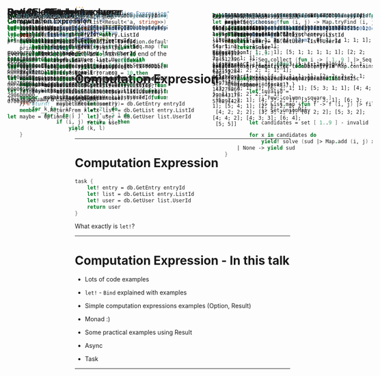 ```yaml
---
title: "Computation Expression"
marp: true
//class: invert
paginate: true
theme: gaia
header: ''
---
```

<style>
div.colwrap {
  background-color: inherit;
  color: inherit;
  width: 100%;
  height: 100%;
}
div.colwrap div h1:first-child, div.colwrap div h2:first-child {
  margin-top: 0px !important;
}
div.colwrap div.left, div.colwrap div.right {
  position: absolute;
  top: 0;
  bottom: 0;
  padding: 70px 35px 70px 70px;
}
div.colwrap div.left {
  right: 50%;
  left: 0;
}
div.colwrap div.right {
  left: 50%;
  right: 0;
}
div.out {
--color-foreground: #000;
}
div.it {
--color-foreground: #006;
}
</style>
<!-- header: '**Computation Expression** | Option | Result | Monad | Result ex. | Async | Overloaded Binds | Task' -->

# Computation Expression

```fsharp
task {
    let! entry = db.GetEntry entryId
    let! list = db.GetList entry.ListId
    let! user = db.GetUser list.UserId
    return user
}
```

---

# Computation Expression

```fsharp
task {
    let! entry = db.GetEntry entryId
    let! list = db.GetList entry.ListId
    let! user = db.GetUser list.UserId
    return user
}
```

What exactly is `let!`?

---

# Computation Expression - In this talk

* Lots of code examples

* `let!` - `Bind` explained with examples

* Simple computation expressions examples (Option, Result)

* Monad :)

* Some practical examples using Result

* Async

* Task

---
<div class="colwrap"><div class="left">


## Code blocks

```fsharp
let x = 1
let y = 2
x + y
```

Every `let` introduces code block - from `let` to end of the scope.

</div><div class="right">

Can be rewritten as

```fsharp
1 |> (fun x ->
  2 |> (fun y ->
      x + y
  )
)
```


</div></div>

---

### What if we can insert function call for each block?

```fsharp
let bind f = fun x ->
  printfn "log: %A" x
  f x
```

```fsharp
1
|> bind (fun x ->
  2 |> bind (fun y ->
      x + y))
```

<div class="out">

```
log: 1
log: 2
```

</div>

<div class="out">

```
3
```

</div>

---
<div class="colwrap"><div class="left">


### Computation Expression

```fsharp
type LoggerCE() =
    member __.Bind(x, f) =
        printfn "log: %A" x
        f x
    member __.Return x = x
let logger = LoggerCE()
```


</div><div class="right">


```fsharp
let logIt() =
    logger {
      let! x = 1
      let! y = 2
      return x + y
    }
logIt()
```

<div class="out">

```
log: 1
log: 2
```

</div>

<div class="out">

```
3
```

</div>


</div></div>

---

```fsharp
let logIt_Expanded() =
    logger.Bind(1, fun x ->
        logger.Bind(2, fun y ->
            logger.Return(x + y)))
logIt_Expanded()
```

<div class="out">

```
log: 1
log: 2
```

</div>

<div class="out">

```
3
```

</div>

Note: scope is explicit.

---


<!-- header: 'Computation Expression | **Option** | Result | Monad | Result ex. | Async | Overloaded Binds | Task' -->

# Option

---

## Pyramid of doom

![](comp-expr/img/1_YoTPCR_l1ApgGGfMp6ZzmQ-1955884515.png)

---

# Option

## Pyramid of doom

```fsharp
let optionGetUserFromEntry (db: ITodoDb) entryId =
    match db.GetEntry entryId with
    | Some entry ->
        match db.GetList entry.ListId with
        | Some list ->
            match db.GetUser list.UserId with
            | Some user -> Some user
            | None -> None
        | None -> None
    | None -> None
```

---

# Option

## Realworld example - TODO list

User has **todo** lists and inside each list **todo** entries

```fsharp
type Guid = System.Guid
type User = { Id: Guid; Username: string }
type TodoList = { Id: Guid; UserId: Guid }
type TodoEntry = { Id: Guid; ListId: Guid }

type ITodoDb = {
  GetUser: Guid -> User option
  GetList: Guid -> TodoList option
  GetEntry: Guid -> TodoEntry option }
```

---

### Test data

```fsharp
let entryId = Guid.NewGuid()
let todoDb =
    let user = { Id = Guid.NewGuid(); Username = "user1" }
    let list = { Id = Guid.NewGuid(); UserId = user.Id }
    let entry = { Id = entryId; ListId = list.Id }
    { GetUser = (fun id -> if id = user.Id then Some user else None)
      GetList = (fun id -> if id = list.Id then Some list else None)
      GetEntry = (fun id -> if id = entry.Id then Some entry else None) }
```

---
<div class="colwrap"><div class="left">


## Option - match

```fsharp
let optionGetUserFromEntry (db: ITodoDb) entryId =
    match db.GetEntry entryId with
    | Some entry ->
        match db.GetList entry.ListId with
        | Some list ->
            match db.GetUser list.UserId with
            | Some user -> Some user
            | None -> None
        | None -> None
    | None -> None
```


</div><div class="right">


```fsharp
optionGetUserFromEntry todoDb entryId
```

<div class="out">

```
Some { Id = 7530ab4e-aa7e-410d-93f8-ee756f43d25c
       Username = "user1" }
```

</div>


</div></div>

---
<div class="colwrap"><div class="left">


## Option - CE

```fsharp
module Option =
    let bind f x =
        match x with
        | Some x -> f x
        | None -> None
```

```fsharp
type OptionCE() =
    // let!
    member __.Bind(x, f) =
        Option.bind f x
    // return
    member __.Return x = Some x
    // return!
    member __.ReturnFrom x = x
let maybe = OptionCE()
```


</div><div class="right">


```fsharp
let optionGetUserFromEntry_CE (db: ITodoDb) entryId =
    maybe {
        let! entry = db.GetEntry entryId
        let! list = db.GetList entry.ListId
        let! user = db.GetUser list.UserId
        return user
    }
```

```fsharp
optionGetUserFromEntry_CE todoDb entryId
```

<div class="out">

```
Some { Id = 7530ab4e-aa7e-410d-93f8-ee756f43d25c
       Username = "user1" }
```

</div>


</div></div>

---
<div class="colwrap"><div class="left">


## Option - CE - syntax sugar

```fsharp
let optionGetUserFromEntry_CE (db: ITodoDb) entryId =
    maybe {
        let! entry = db.GetEntry entryId
        let! list = db.GetList entry.ListId
        let! user = db.GetUser list.UserId
        return user
    }
```

```fsharp
let optionGetUserFromEntry_CE_Expanded (db: ITodoDb) entryId =
    maybe.Bind(db.GetEntry entryId, fun entry ->
        maybe.Bind(db.GetList entry.ListId, fun list ->
            maybe.Bind(db.GetUser list.UserId, fun user ->
                maybe.Return user)))
```


</div><div class="right">


```fsharp
optionGetUserFromEntry_CE_Expanded todoDb entryId
```

<div class="out">

```
Some { Id = 7530ab4e-aa7e-410d-93f8-ee756f43d25c
       Username = "user1" }
```

</div>


</div></div>

---


<!-- header: 'Computation Expression | Option | **Result** | Monad | Result ex. | Async | Overloaded Binds | Task' -->

# Result

---

# Result

## Realworld example - TODO list

User has **todo** lists and inside each list **todo** entries

```fsharp
type Guid = System.Guid
type User = { Id: Guid; Username: string }
type TodoList = { Id: Guid; UserId: Guid }
type TodoEntry = { Id: Guid; ListId: Guid }

type ITodoDb = {
  GetUser: Guid -> Result<User, string>
  GetList: Guid -> Result<TodoList, string>
  GetEntry: Guid -> Result<TodoEntry, string> }
```

---

### Test data

```fsharp
let entryId = Guid.NewGuid()
let todoDb =
    let user = { Id = Guid.NewGuid(); Username = "user1" }
    let list = { Id = Guid.NewGuid(); UserId = user.Id }
    let entry = { Id = entryId; ListId = list.Id }
    { GetUser = (fun id -> if id = user.Id then Ok user else Error "user not found")
      GetList = (fun id -> if id = list.Id then Ok list else Error "list not found")
      GetEntry = (fun id -> if id = entry.Id then Ok entry else Error "entry not found") }
```

---
<div class="colwrap"><div class="left">


## Result - match

```fsharp
let resultGetUserFromEntry_match (db: ITodoDb) entryId =
    match db.GetEntry entryId with
    | Ok entry ->
        match db.GetList entry.ListId with
        | Ok list ->
            match db.GetUser list.UserId with
            | Ok user -> Ok user
            | Error msg -> Error msg
        | Error msg -> Error msg
    | Error msg -> Error msg
```


</div><div class="right">


```fsharp
resultGetUserFromEntry_match todoDb entryId
```

<div class="out">

```
Ok { Id = 98e685b2-29d9-4ba6-a2b7-c28714bbf281
     Username = "user1" }
```

</div>


</div></div>

---
<div class="colwrap"><div class="left">


## Result - CE

```fsharp
module Result =
    let bind f = function
        | Ok value -> f value
        | Error msg -> Error msg
```

```fsharp
type ResultCE() =
    member this.Bind (result, f) =
        Result.bind f result
    member this.Return value = Ok value
    member this.ReturnFrom value = value
let result = ResultCE()
```


</div><div class="right">


```fsharp
let resultGetUserFromEntry_CE (db: ITodoDb) entryId =
    result {
        let! entry = db.GetEntry entryId
        let! list = db.GetList entry.ListId
        let! user = db.GetUser list.UserId
        return user
    }
```

```fsharp
resultGetUserFromEntry_CE todoDb entryId
```

<div class="out">

```
Ok { Id = 98e685b2-29d9-4ba6-a2b7-c28714bbf281
     Username = "user1" }
```

</div>


</div></div>

---
<div class="colwrap"><div class="left">


## Result - CE - syntax sugar

```fsharp
let resultGetUserFromEntry_CE (db: ITodoDb) entryId =
    result {
        let! entry = db.GetEntry entryId
        let! list = db.GetList entry.ListId
        let! user = db.GetUser list.UserId
        return user
    }
```

```fsharp
let resultGetUserFromEntry_CE_Expanded (db: ITodoDb) entryId =
    result.Bind (db.GetEntry entryId, fun entry ->
        result.Bind (db.GetList entry.ListId, fun list ->
            result.Bind (db.GetUser list.UserId, fun user ->
                result.Return user)))
```


</div><div class="right">


```fsharp
resultGetUserFromEntry_CE_Expanded todoDb entryId
```

<div class="out">

```
Ok { Id = 98e685b2-29d9-4ba6-a2b7-c28714bbf281
     Username = "user1" }
```

</div>


</div></div>

---


<!-- header: 'Computation Expression | Option | Result | **Monad** | Result ex. | Async | Overloaded Binds | Task' -->

# CE and Monad

---

# CE and Monad

Is Computation Expression a Monad?

<!-- Monády, o nichž zde bude řeč, nejsou nic jiného než jednoduché substance, z nichž se dohromady skládají věci   -->
![](comp-expr/img/quote-the-monad-of-which-we-shall-speak-here-is-nothing-but-a-simple-substance-which-enters-gottfried-leibniz-76-55-34-2688366744.png)

---

## What Monad?

* Category theory

* Functional programming

* <i>Linear algebra (we skip this one)</i>

* Philosophy

---

## Is Computation Expression a (Category theory) Monad?

![](comp-expr/img/44b0bd758f8ee5c81362923f0d5c8e017c9ddf623925e60c29a4c015b89fbb45-3127675396.png)

---

* No
  

* (Category theory) Monad is an abstract math term, that's not really useful in the context of programming.
  

<!-- Monoid on top of functions -->
* ![](comp-expr/img/monad-ct.png)
  

* Very roughly: Monad is a monoid on top of functions (function = code block).
  

---

## Is Computation Expression a (FP) Monad?

* Yes

* and No

---

### ✅ Monad laws in FP

> A monad can be created by defining a type constructor M and two operations:
`return :: a -> M a` (often also called unit), which receives a value of type `a` and wraps it into a monadic value of type `m a`, and
`bind :: (M a) -> (a -> M b) -> (M b)` (typically represented as `>>=`), which receives a function `f` over type `a` and can transform monadic values `m a` applying `f` to the unwrapped value `a`, returning a monadic value `M b`.
> 

**Looks like exactly what we have in Computation Expression.**

---

## ❌

* There is nothing as "Monad" type `M` in F# - we can't use `Bind` of generic **CE**.

* It's not possible due to lack of <i>higher kinded types</i>.

* <i>Higher kinded types</i> are not supported in F# by design, because it leads to type over-engineering.

* ![](comp-expr/img/Typeclassopedia-diagram.png)

---

## Abstraction and application

* **Monad as Category Theory abstraction**
  

* ⬇ application - replace transformations with functions
  

* **Monad in FP - `Bind` and `Return` functions**
  

* ⬇ application - fixing "monad" type
  

* **FP Monad in F# - Computation Expression**
  

---

## Is this Monad thing important for F#?

* CE is a sort of application of application of Monad.

* Understanding Monad is not necessary to understand CE.

* It can be useful to know connection between CE and Monad.

---


<!-- header: 'Computation Expression | Option | Result | Monad | **Result ex.** | Async | Overloaded Binds | Task' -->

# Result examples

---

# Result examples

## Result - CE

```fsharp
type ResultCE() =
    member this.Bind (result, f) = Result.bind f result
    member this.Return value = Ok value
    member this.ReturnFrom value = value
let result = ResultCE()
```

---

## recursive result CE - going through list

```fsharp
// get list of values if no Error case, otherwise return first Error
// recursive loop, hard to read
let listResultAcc (xs : list<Result<'a, string>>) : Result<list<'a>, string> =
    let rec loop xs acc =
        match xs with
        | [] -> Ok (List.rev acc)
        | Ok x :: xs -> loop xs (x :: acc)
        | Error e :: _ -> Error e
    loop xs []
```

---
<div class="colwrap"><div class="left">


```fsharp
// with result CE - no need to handle Error case, no List.rev
let rec listResultCE (xs : list<Result<'a, string>>) 
    : Result<list<'a>, string> = 
    result {
        match xs with
        | [] -> return []
        | hd :: tl ->
            let! y = hd
            let! rest = listResultCE tl
            return y :: rest }
```

<sub><sup><gray>(but not tail recursive)</gray></sup></sub>

</div><div class="right">


```fsharp
listResultCE [Ok 1; Ok 2; Ok 3]
```

<div class="out">

```
Ok [1; 2; 3]
```

</div>

```fsharp
listResultCE [Ok 1; Error "boom"; Ok 3]
```

<div class="out">

```
Error "boom"
```

</div>

```fsharp
listResultCE ([1 .. 10000] |> List.map Ok)
```

<div class="out">

```fsharp
Stack overflow. 
```

</div>

</div></div>

---

## Result - error by condition

```fsharp
result {
    let! x = Ok 1
    let! _ = if condition then Error "boom" else Ok ()
    return x }
```

<div class="out">

```
Error "boom"
```

</div>

---


<!-- header: 'Computation Expression | Option | Result | Monad | Result ex. | **Async** | Overloaded Binds | Task' -->

## Async

---

## Async - CE

naive implementation

```fsharp
type AsyncCE() =
    member this.Bind (a, f) = Async.RunSynchronously a |> f
    member this.Return value = Async.FromContinuations(fun (s, e, c) -> s value)
let async1 = AsyncCE()
```

---
<div class="colwrap"><div class="left">


Problem: async1 is not lazy

```fsharp
let async1Example = async1 {
    printfn "Starting"
    let! x = async1 { return 1 }
    printfn "Running"
    return x + 1 }
```

<div class="out">

```
Starting
Running
```

</div>


</div><div class="right">


```fsharp
let asyncExample = async {
    printfn "Starting"
    let! x = async { return 1 }
    printfn "Running"
    return x + 1 }
```

<div class="out">

```
```

</div>


</div></div>

---

## Async - CE

add laziness

```fsharp
type AsyncCE2() =
    member this.Bind (a, f) = Async.RunSynchronously a |> f
    member this.Return value = value
    member this.Delay f = // (unit -> 'a) -> Async<'a>
        Async.FromContinuations(fun (s, e, c) -> s (f ()))
let async2 = AsyncCE2()
```

---
<div class="colwrap"><div class="left">


```fsharp
let async2Example = async2 {
    printfn "Starting"
    let! x = async2 { return 1 }
    printfn "Running"
    return x + 1 }
```


</div><div class="right">


```fsharp
async2Example
```

<div class="out">

```
```

</div>

```fsharp
async2Example |> Async.RunSynchronously
```

<div class="out">

```
Starting
Running
```

</div>


</div></div>

---

## How it works:
(from Computation Expressions docs)

> The compiler, when it parses a computation expression, converts the expression into a series of nested function calls ... :
`builder.Run(builder.Delay(fun () -> {| cexpr |}))`
In the above code, the calls to Run and Delay are omitted if they are not defined in the computation expression builder class. ...
> 

---

## Async - CE - syntax sugar

```fsharp
let async2Example = async2 {
    printfn "Starting"
    let! x = async2 { return 1 }
    printfn "Running"
    return x + 1 }
```

```fsharp
let a_Expanded =
    async2.Delay(fun () ->
        printfn "Starting"
        async2.Bind(async2.Delay(fun () -> async2.Return(1)), fun x ->
            printfn "Running"
            async2.Return (x + 1)))

a_Expanded |> Async.RunSynchronously
```

<div class="out">

```
Starting
Running
```

</div>

---

## Realworld example - TODO list

User has **todo** lists and inside each list **todo** entries

```fsharp
type Guid = System.Guid
type User = { Id: Guid; Username: string }
type TodoList = { Id: Guid; UserId: Guid }
type TodoEntry = { Id: Guid; ListId: Guid }

type ITodoDb = {
  GetUser: Guid -> Async<User>
  GetList: Guid -> Async<TodoList>
  GetEntry: Guid -> Async<TodoEntry> }
```

---

### Test data

```fsharp
let entryId = Guid.NewGuid()
let todoDb =
    let user = { Id = Guid.NewGuid(); Username = "user1" }
    let list = { Id = Guid.NewGuid(); UserId = user.Id }
    let entry = { Id = entryId; ListId = list.Id }
    { GetUser = (fun id -> async { return if id = user.Id then user else failwith "user not found" })
      GetList = (fun id -> async { return if id = list.Id then list else failwith "list not found" })
      GetEntry = (fun id -> async { return if id = entry.Id then entry else failwith "entry not found"}) }
```

---

```fsharp
let asyncGetUserFromEntry_CE (db: ITodoDb) entryId =
    async2 {
        let! entry = db.GetEntry entryId
        let! list = db.GetList entry.ListId
        let! user = db.GetUser list.UserId
        return user
    }
```

```fsharp
asyncGetUserFromEntry_CE todoDb entryId |> Async.RunSynchronously
```

<div class="out">

```
{ Id = 8165ad6e-c8c8-4a89-addc-722512416a25
  Username = "user1" }
```

</div>

---
<div class="colwrap"><div class="left">


```fsharp
let asyncGetUserFromEntry_CE (db: ITodoDb) entryId =
    async2 {
        let! entry = db.GetEntry entryId
        let! list = db.GetList entry.ListId
        let! user = db.GetUser list.UserId
        return user
    }
```

```fsharp
let asyncGetUserFromEntry_CE_Expanded (db: ITodoDb) entryId =
    async2.Delay(fun () ->
        async2.Bind(db.GetEntry entryId, fun entry ->
            async2.Bind(db.GetList entry.ListId, fun list ->
                async2.Bind(db.GetUser list.UserId, fun user ->
                    async2.Return user))))
```


</div><div class="right">


```fsharp
asyncGetUserFromEntry_CE_Expanded todoDb entryId |> Async.RunSynchronously
```

<div class="out">

```
{ Id = 8165ad6e-c8c8-4a89-addc-722512416a25
  Username = "user1" }
```

</div>


</div></div>

---


<!-- header: 'Computation Expression | Option | Result | Monad | Result ex. | Async | **Overloaded Binds** | Task' -->

# Task Prelude - Overloaded Bind

---

# Overloaded Bind - Result

extended with auto-convert from `option`

```fsharp
module Result =
    let ofOption option =
        match option with
        | Some value -> Ok value
        | None -> Error "None"
```

```fsharp
type ResultCE() =
    member this.Bind (result, f) = Result.bind f result
    member this.Bind (option, f) = Result.bind f (Result.ofOption option)
    member this.Return value = Ok value
let result = ResultCE()
```

---

```fsharp
type ResultCE() =
    member this.Bind (result, f) = Result.bind f result
    member this.Bind (option, f) = Result.bind f (Result.ofOption option)
    member this.Return value = Ok value
let result = ResultCE()
```

```fsharp
result {
    let! a = Ok 1
    let! b = Some 2
    return a + b
}
```

<div class="out">

```
Ok 3
```

</div>

---


<!-- header: 'Computation Expression | Option | Result | Monad | Result ex. | Async | Overloaded Binds | **Task**' -->

# Task

---

# Task

resumable code

<small>https://github.com/fsharp/fslang-design/blob/main/FSharp-6.0/FS-1087-resumable-code.md</small>
Inside CE - intermediate type `TaskCode` is used

`async` can be used in CE without conversion

`task` is not lazy (hot-start), creating value of `Task<_>` type starts execution.

---

```fsharp
type TaskLike<'a> = { Run : unit -> 'a }

open System.Threading.Tasks
type TaskCE() =
    member this.Bind (t: Task<'a>, f: 'a -> TaskLike<'b>) = 
        { Run = fun () -> t.Result |> f |> fun x -> x.Run() }
    member this.Bind (a: Async<'a>, f: 'a -> TaskLike<'b>) = 
        { Run = fun () -> Async.RunSynchronously a |> f |> fun x -> x.Run() }
    member this.Bind (a: TaskLike<'a>, f: 'a -> TaskLike<'b>) = 
        { Run = fun () -> a.Run() |> f |> fun x -> x.Run() }
    member this.Return value = { Run = fun () -> value }
    member this.Run (taskLike: TaskLike<_>) = Task.Factory.StartNew(taskLike.Run)
let task1 = TaskCE()
```

---

```fsharp
let task1Example = task1 {
    printfn "Starting"
    let! x = task { return 1 }
    let! y = async { return 2 }
    printfn "Running"
    return x + y }
task1Example.Result
```

<div class="out">

```
Starting
Running
```

</div>

<div class="out">

```
3
```

</div>

---

```fsharp
let task1ErrorExample = task1 {
    printfn "Starting"
    let! x = 1 // error
    let! y = async { return 2 }
    printfn "Running"
    return x + y }
```

```fsharp
No overloads match for method 'Bind'.
Known types of arguments: int * (int -> TaskLike<int>)
Available overloads:
 - member TaskCE.Bind: a: Async<'a> * f: ('a -> TaskLike<'b>) -> TaskLike<'b> // Argument 'a' doesn't match
 - member TaskCE.Bind: a: TaskLike<'a> * f: ('a -> TaskLike<'b>) -> TaskLike<'b> // Argument 'a' doesn't match
 - member TaskCE.Bind: t: Task<'a> * f: ('a -> TaskLike<'b>) -> TaskLike<'b> // Argument 't' doesn't match
```

---

```fsharp
let taskErrorExample = task {
    printfn "Starting"
    let! x = 1 // error
    let! y = async { return 2 }
    printfn "Running"
    return x + y }
```

```fsharp
No overloads match for method 'Bind'.
Known types of arguments: int * (int -> TaskCode<int,int>)
Available overloads:
 - member TaskBuilderBase.Bind: computation: Async<'TResult1> * continuation: ('TResult1 -> TaskCode<'TOverall,'TResult2>) 
    -> TaskCode<'TOverall,'TResult2> // Argument 'computation' doesn't match
 - member TaskBuilderBase.Bind: task: Task<'TResult1> * continuation: ('TResult1 -> TaskCode<'TOverall,'TResult2>) 
    -> TaskCode<'TOverall,'TResult2> // Argument 'task' doesn't match
 - member TaskBuilderBase.Bind: task: ^TaskLike * continuation: ('TResult1 -> TaskCode<'TOverall,'TResult2>) 
    -> TaskCode<'TOverall,'TResult2> when ^TaskLike: (member GetAwaiter: unit -> ^Awaiter) 
    and ^Awaiter :> System.Runtime.CompilerServices.ICriticalNotifyCompletion 
    and ^Awaiter: (member get_IsCompleted: unit -> bool) 
    and ^Awaiter: (member GetResult: unit -> 'TResult1) // Argument 'task' doesn't match
```

---

## Realworld example - TODO list

User has **todo** lists and inside each list **todo** entries

```fsharp
type Guid = System.Guid
type User = { Id: Guid; Username: string }
type TodoList = { Id: Guid; UserId: Guid }
type TodoEntry = { Id: Guid; ListId: Guid }

type ITodoDb = {
  GetUser: Guid -> Task<User>
  GetList: Guid -> Task<TodoList>
  GetEntry: Guid -> Task<TodoEntry> }
```

---

### Test data

```fsharp
let entryId = Guid.NewGuid()
let todoDb =
    let user = { Id = Guid.NewGuid(); Username = "user1" }
    let list = { Id = Guid.NewGuid(); UserId = user.Id }
    let entry = { Id = entryId; ListId = list.Id }
    { GetUser = (fun id -> task { return if id = user.Id then user else failwith "user not found" })
      GetList = (fun id -> task { return if id = list.Id then list else failwith "list not found" })
      GetEntry = (fun id -> task { return if id = entry.Id then entry else failwith "entry not found"}) }
```

---

```fsharp
let taskGetUserFromEntry_CE (db: ITodoDb) entryId =
    task1 {
        let! entry = db.GetEntry entryId
        let! list = db.GetList entry.ListId
        let! user = db.GetUser list.UserId
        return user
    }
```

```fsharp
taskGetUserFromEntry_CE todoDb entryId |> fun t -> t.Result
```

<div class="out">

```
{ Id = 851e90fb-5be0-4d2b-973f-19c9b83b60de
  Username = "user1" }
```

</div>

---
<div class="colwrap"><div class="left">


```fsharp
let taskGetUserFromEntry_CE (db: ITodoDb) entryId =
    task1 {
        let! entry = db.GetEntry entryId
        let! list = db.GetList entry.ListId
        let! user = db.GetUser list.UserId
        return user
    }
```

```fsharp
let taskGetUserFromEntry_CE_Expanded (db: ITodoDb) entryId =
    task1.Run(
        task1.Bind(db.GetEntry entryId, fun entry ->
            task1.Bind(db.GetList entry.ListId, fun list ->
                task1.Bind(db.GetUser list.UserId, fun user ->
                    task1.Return user))))
```


</div><div class="right">


```fsharp
taskGetUserFromEntry_CE_Expanded todoDb entryId |> fun t -> t.Result
```

<div class="out">

```
{ Id = 851e90fb-5be0-4d2b-973f-19c9b83b60de
  Username = "user1" }
```

</div>


</div></div>

---

# There is LOT more

* CE combinations (`asyncResult`, `taskResult`)

* `seq` CE, `list` CE

* state CE

* DB query like CE

* custom operations

* `and!`

* ...

---

# QUESTIONS ???

---


<!-- header: '**BONUS LEVEL**' -->

# BONUS LEVEL

## Catamorphism

---

# Seq CE as a backtracking algorithm

Simple example: find all combinations of numbers that sum to the target number.

---

```fsharp
let solutions =
    seq {
        for a in [ 1..6 ] do
            for b in [ 1..6 ] do
                for c in [ 1..6 ] do
                    if a + b + c = 10 then
                        yield (a, b, c)
    }


solutions |> Seq.toList
```

<div class="out">

```
[(1, 3, 6); (1, 4, 5); (1, 5, 4); (1, 6, 3); (2, 2, 6); (2, 3, 5); (2, 4, 4);
 (2, 5, 3); (2, 6, 2); (3, 1, 6); (3, 2, 5); (3, 3, 4); (3, 4, 3); (3, 5, 2);
 (3, 6, 1); (4, 1, 5); (4, 2, 4); (4, 3, 3); (4, 4, 2); (4, 5, 1); (5, 1, 4);
 (5, 2, 3); (5, 3, 2); (5, 4, 1); (6, 1, 3); (6, 2, 2); (6, 3, 1)]
```

</div>

---
<div class="colwrap"><div class="left">


We can filter out variants in each step:

```fsharp
let solutionsNoDuplicates =
    seq {
        for a in [ 1..6 ] do
            for b in [ a + 1 .. 6 ] do
                for c in [ b + 1 .. 6 ] do
                    if a + b + c = 10 then
                        yield (a, b, c)
    }
```


</div><div class="right">


```fsharp
solutionsNoDuplicates |> Seq.toList
```

<div class="out">

```
[(1, 3, 6); (1, 4, 5); (2, 3, 5)]
```

</div>


</div></div>

---
<div class="colwrap"><div class="left">


It can also be recursive!

```fsharp
let rec solutionsAnyLength acc =
    seq {
        let from = List.tryHead acc |> Option.defaultValue 1

        for x in [ from..6 ] do
            if List.sum (x :: acc) < 10 then
                yield! solutionsAnyLength (x :: acc)
            elif List.sum (x :: acc) = 10 then
                yield (x :: acc)
    }
```

This is actually a catamorphism!


</div><div class="right">


```fsharp
solutionsAnyLength [] |> Seq.toList
```

<div class="out">

```
[[1; 1; 1; 1; 1; 1; 1; 1; 1; 1]; [2; 1; 1; 1; 1; 1; 1; 1; 1];
 [3; 1; 1; 1; 1; 1; 1; 1]; [2; 2; 1; 1; 1; 1; 1; 1]; [4; 1; 1; 1; 1; 1; 1];
 [3; 2; 1; 1; 1; 1; 1]; [5; 1; 1; 1; 1; 1]; [2; 2; 2; 1; 1; 1; 1];
 [4; 2; 1; 1; 1; 1]; [3; 3; 1; 1; 1; 1]; [6; 1; 1; 1; 1]; [3; 2; 2; 1; 1; 1];
 [5; 2; 1; 1; 1]; [4; 3; 1; 1; 1]; [2; 2; 2; 2; 1; 1]; [4; 2; 2; 1; 1];
 [3; 3; 2; 1; 1]; [6; 2; 1; 1]; [5; 3; 1; 1]; [4; 4; 1; 1]; [3; 2; 2; 2; 1];
 [5; 2; 2; 1]; [4; 3; 2; 1]; [3; 3; 3; 1]; [6; 3; 1]; [5; 4; 1]; [2; 2; 2; 2; 2];
 [4; 2; 2; 2]; [3; 3; 2; 2]; [6; 2; 2]; [5; 3; 2]; [4; 4; 2]; [4; 3; 3]; [6; 4];
 [5; 5]]
```

</div>


</div></div>

---
<div class="colwrap"><div class="left">


## Seq CE as sudoku solver

```fsharp
type Sudoku = Map<int * int, int>

let row (i, j) =
    ([ 1 .. j - 1 ] @ [ j + 1 .. 9 ]) |> Seq.map (fun k -> (i, k))

let column (i, j) =
    ([ 1 .. i - 1 ] @ [ i + 1 .. 9 ]) |> Seq.map (fun k -> (k, j))

let square (i, j) =
    let i' = (i - 1) / 3 * 3 + 1
    let j' = (j - 1) / 3 * 3 + 1

    seq {
        for k in [ i' .. i' + 2 ] do
            for l in [ j' .. j' + 2 ] do
                if (i, j) <> (k, l) then
                    yield (k, l)
    }
```


</div><div class="right">


```fsharp
let filledNumbers (sud: Sudoku) xs =
    xs |> Seq.choose (fun (i, j) -> Map.tryFind (i, j) sud) |> set

let rec solve sud =
    seq {
        let toSolve =
            [ 1..9 ]
            |> Seq.collect (fun i -> [ 1..9 ] |> Seq.map (fun j -> (i, j)))
            |> Seq.filter (fun (i, j) -> Map.containsKey (i, j) sud |> not)

        match toSolve |> Seq.tryHead with
        | Some(i, j) ->
            let invalid =
                [ row; column; square ]
                |> List.map (fun f -> f (i, j) |> filledNumbers sud)
                |> Set.unionMany

            let candidates = set [ 1..9 ] - invalid

            for x in candidates do
                yield! solve (sud |> Map.add (i, j) x)
        | None -> yield sud
    }
```


</div></div>

---

## Example

```fsharp
// parse sudoku from http://sudocue.net/daily.php format
let parseSudoku (s: string) =
    (Map.empty, Seq.indexed s)
    ||> Seq.fold (fun m (i, c) -> 
        let x = int (string c) 
        if x > 0 then Map.add (i / 9 + 1, i % 9 + 1) x m else m)

let printSudoku s =
    for i in [ 1..9 ] do
        for j in [ 1..9 ] do
            printf "%i" (Map.tryFind (i, j) s |> Option.defaultValue 0)

        printfn ""

let solveAndPrint sud =
    solve sud |> Seq.tryHead |> Option.iter printSudoku
```

---
<div class="colwrap"><div class="left">


```fsharp
// http://sudocue.net/daily.php, daily nightmare July 24, 2023
let ex =
    parseSudoku "000904702004010006002000500600000204050000900400700001000005000298600000070090000"
```

```fsharp
printSudoku ex
```

<div class="out">

```
000904702
004010006
002000500
600000204
050000900
400700001
000005000
298600000
070090000
```

</div>


</div><div class="right">


```fsharp
// http://sudocue.net/daily.php, daily nightmare July 24, 2023
let ex =
    parseSudoku "000904702004010006002000500600000204050000900400700001000005000298600000070090000"
```

```fsharp
solveAndPrint ex
```

<div class="out">

```
365984712
784512396
912367548
637159284
851426937
429738651
143275869
298643175
576891423
```

</div>


</div></div>

---


